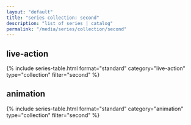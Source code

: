 ```yaml
---
layout: "default"
title: "series collection: second"
description: "list of series | catalog"
permalink: "/media/series/collection/second"
---
```


## live-action

{% include series-table.html format="standard" category="live-action" type="collection" filter="second" %}

## animation

{% include series-table.html format="standard" category="animation" type="collection" filter="second" %}
